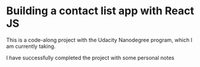 # Building a contact list app with React JS

This is a code-along project with the Udacity Nanodegree program, which I am currently taking.

I have successfully completed the project with some personal notes